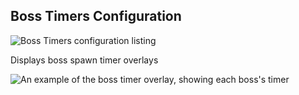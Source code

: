 ## Boss Timers Configuration

![Boss Timers configuration listing](https://i.imgur.com/rixaLp3.png)

Displays boss spawn timer overlays

![An example of the boss timer overlay, showing each boss's timer](https://user-images.githubusercontent.com/5454364/36401128-f672f98a-159a-11e8-9d27-1ec4ad8a04da.png)